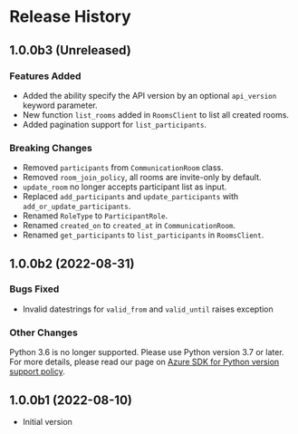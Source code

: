 # Release History

## 1.0.0b3 (Unreleased)

### Features Added
- Added the ability specify the API version by an optional `api_version` keyword parameter.
- New function `list_rooms` added in `RoomsClient` to list all created rooms.
- Added pagination support for `list_participants`.

### Breaking Changes
- Removed `participants` from `CommunicationRoom` class.
- Removed `room_join_policy`, all rooms are invite-only by default.
- `update_room` no longer accepts participant list as input.
- Replaced `add_participants` and `update_participants` with `add_or_update_participants`.
- Renamed `RoleType` to `ParticipantRole`.
- Renamed `created_on` to `created_at` in `CommunicationRoom`.
- Renamed `get_participants` to `list_participants` in `RoomsClient`.

## 1.0.0b2 (2022-08-31)

### Bugs Fixed
 - Invalid datestrings for `valid_from` and `valid_until` raises exception

### Other Changes
Python 3.6 is no longer supported. Please use Python version 3.7 or later. For more details, please read our page on [Azure SDK for Python version support policy](https://github.com/Azure/azure-sdk-for-python/wiki/Azure-SDKs-Python-version-support-policy).

## 1.0.0b1 (2022-08-10)

- Initial version
